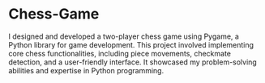 # Chess-Game
I designed and developed a two-player chess game using Pygame, a Python library for game development. This project involved implementing core chess functionalities, including piece movements, checkmate detection, and a user-friendly interface. It showcased my problem-solving abilities and expertise in Python programming.
